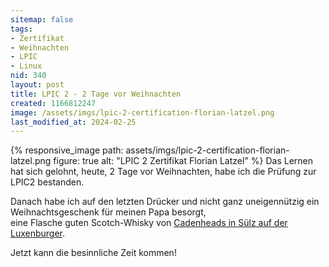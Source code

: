 ```yaml
---
sitemap: false
tags:
- Zertifikat
- Weihnachten
- LPIC
- Linux
nid: 340
layout: post
title: LPIC 2 - 2 Tage vor Weihnachten
created: 1166812247
image: /assets/imgs/lpic-2-certification-florian-latzel.png
last_modified_at: 2024-02-25
---
```

{% responsive_image path: assets/imgs/lpic-2-certification-florian-latzel.png
figure: true alt: "LPIC 2 Zertifikat Florian Latzel" %}
Das Lernen hat sich gelohnt, heute, 2 Tage vor Weihnachten, habe ich die Prüfung zur LPIC2 bestanden.
<p>
Danach habe ich auf den letzten Drücker und nicht ganz uneigennützig ein Weihnachtsgeschenk für meinen Papa besorgt,<br /> eine Flasche guten Scotch-Whisky von <a href="http://www.cadenheads.de">Cadenheads in Sülz auf der Luxenburger</a>.</p>
<p>
Jetzt kann die besinnliche Zeit kommen!</p>
<!--break-->
